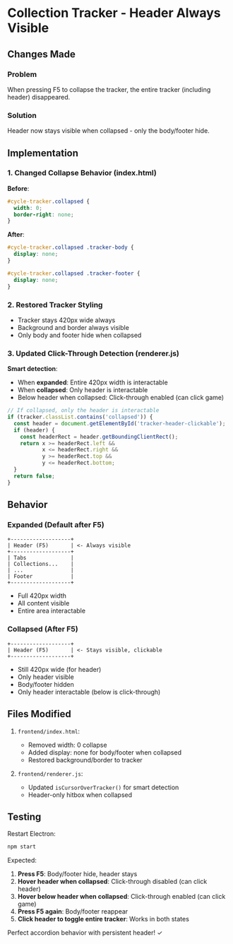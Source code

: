 # Collection Tracker - Header Always Visible

## Changes Made

### Problem
When pressing F5 to collapse the tracker, the entire tracker (including header) disappeared.

### Solution
Header now stays visible when collapsed - only the body/footer hide.

## Implementation

### 1. Changed Collapse Behavior (index.html)

**Before**:
```css
#cycle-tracker.collapsed {
  width: 0;
  border-right: none;
}
```

**After**:
```css
#cycle-tracker.collapsed .tracker-body {
  display: none;
}

#cycle-tracker.collapsed .tracker-footer {
  display: none;
}
```

### 2. Restored Tracker Styling
- Tracker stays 420px wide always
- Background and border always visible
- Only body and footer hide when collapsed

### 3. Updated Click-Through Detection (renderer.js)

**Smart detection**:
- When **expanded**: Entire 420px width is interactable
- When **collapsed**: Only header is interactable
- Below header when collapsed: Click-through enabled (can click game)

```javascript
// If collapsed, only the header is interactable
if (tracker.classList.contains('collapsed')) {
  const header = document.getElementById('tracker-header-clickable');
  if (header) {
    const headerRect = header.getBoundingClientRect();
    return x >= headerRect.left &&
           x <= headerRect.right &&
           y >= headerRect.top &&
           y <= headerRect.bottom;
  }
  return false;
}
```

## Behavior

### Expanded (Default after F5)
```
+-------------------+
| Header (F5)       | <- Always visible
+-------------------+
| Tabs              |
| Collections...    |
| ...               |
| Footer            |
+-------------------+
```
- Full 420px width
- All content visible
- Entire area interactable

### Collapsed (After F5)
```
+-------------------+
| Header (F5)       | <- Stays visible, clickable
+-------------------+
```
- Still 420px wide (for header)
- Only header visible
- Body/footer hidden
- Only header interactable (below is click-through)

## Files Modified

1. `frontend/index.html`:
   - Removed width: 0 collapse
   - Added display: none for body/footer when collapsed
   - Restored background/border to tracker

2. `frontend/renderer.js`:
   - Updated `isCursorOverTracker()` for smart detection
   - Header-only hitbox when collapsed

## Testing

Restart Electron:
```bash
npm start
```

Expected:
1. **Press F5**: Body/footer hide, header stays
2. **Hover header when collapsed**: Click-through disabled (can click header)
3. **Hover below header when collapsed**: Click-through enabled (can click game)
4. **Press F5 again**: Body/footer reappear
5. **Click header to toggle entire tracker**: Works in both states

Perfect accordion behavior with persistent header! ✓

